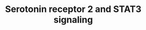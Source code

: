---
annotations:
- type: Pathway Ontology
  value: serotonin signaling pathway
- type: Cell Type Ontology
  value: neuron
authors:
- Mkutmon
- Egonw
- Eweitz
description: 'Source: Ariadne Genomics Pathway Studio.'
last-edited: 2021-05-21
organisms:
- Bos taurus
redirect_from:
- /index.php/Pathway:WP3115
- /instance/WP3115
schema-jsonld:
- '@context': https://schema.org/
  '@id': https://wikipathways.github.io/pathways/WP3115.html
  '@type': Dataset
  creator:
    '@type': Organization
    name: WikiPathways
  description: 'Source: Ariadne Genomics Pathway Studio.'
  keywords:
  - serotonin
  - STAT3
  - JAK2
  - GNAQ
  - HTR2A
  license: CC0
  name: Serotonin receptor 2 and STAT3 signaling
seo: CreativeWork
title: Serotonin receptor 2 and STAT3 signaling
wpid: WP3115
---